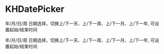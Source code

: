 # KHDatePicker
年/月/日/周 日期选择，切换上/下一天、上/下一周、上/下一月、上/下一年, 可设置起始/结束时间

年/月/日/周 日期选择，切换上/下一天、上/下一周、上/下一月、上/下一年, 可设置起始/结束时间